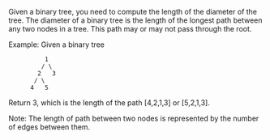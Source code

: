 <!--
 * @Author: shaqsnake
 * @Email: shaqsnake@gmail.com
 * @Date: 2019-05-16 09:29:50
 * @LastEditTime: 2019-08-09 12:00:09
 * @Description: 543. Diameter of Binary Tree
 -->

Given a binary tree, you need to compute the length of the diameter of the tree. The diameter of a binary tree is the length of the longest path between any two nodes in a tree. This path may or may not pass through the root.

Example:
Given a binary tree

```
          1
         / \
        2   3
       / \     
      4   5
```

Return 3, which is the length of the path [4,2,1,3] or [5,2,1,3].

Note: The length of path between two nodes is represented by the number of edges between them.
